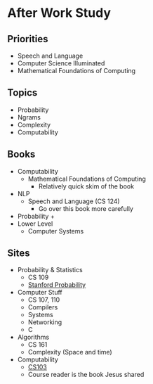 # After Work Study

## Priorities
- Speech and Language
- Computer Science Illuminated
- Mathematical Foundations of Computing 

## Topics
- Probability
- Ngrams
- Complexity
- Computability

## Books
- Computability
    + Mathematical Foundations of Computing
        * Relatively quick skim of the book
- NLP
    + Speech and Language (CS 124)
        * Go over this book more carefully
- Probability
    + 
- Lower Level
    + Computer Systems

## Sites
- Probability & Statistics
    + CS 109
    + [Stanford Probability](http://web.stanford.edu/class/cs109/)
- Computer Stuff
    + CS 107, 110
    + Compilers
    + Systems
    + Networking
    + C
- Algorithms
    + CS 161
    + Complexity (Space and time)
- Computability
    + [CS103](http://web.stanford.edu/class/cs103/)
    + Course reader is the book Jesus shared
